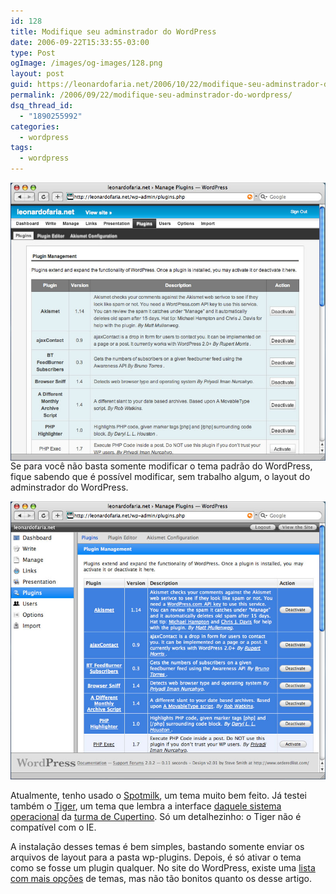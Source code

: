 ```yaml
---
id: 128
title: Modifique seu adminstrador do WordPress
date: 2006-09-22T15:33:55-03:00
type: Post
ogImage: /images/og-images/128.png
layout: post
guid: https://leonardofaria.net/2006/10/22/modifique-seu-adminstrador-do-wordpress/
permalink: /2006/09/22/modifique-seu-adminstrador-do-wordpress/
dsq_thread_id:
  - "1890255992"
categories:
  - wordpress
tags:
  - wordpress
---
```

[<img src="/wp-content/uploads/2006/10/wp-spotmilk.jpg" title="Clique para ver maior" align="left" />](/wp-content/uploads/2006/10/wp-spotmilk.jpg "Clique para ver maior")

Se para você não basta somente modificar o tema padrão do WordPress, fique sabendo que é possível modificar, sem trabalho algum, o layout do adminstrador do WordPress.  

[<img src="/wp-content/uploads/2006/10/wp-tiger.jpg"  title="Clique para ver maior" />](/wp-content/uploads/2006/10/wp-tiger.jpg "Clique para ver maior")

Atualmente, tenho usado o [Spotmilk](http://www.ceprix.net/archives/spotmilk-admin-theme-for-wordpress/), um tema muito bem feito. Já testei também o [Tiger](http://orderedlist.com/articles/wordpress-administration-design-tiger/), um tema que lembra a interface [daquele sistema operacional](http://www.apple.com/macos) da [turma de Cupertino](http://www.apple.com). Só um detalhezinho: o Tiger não é compatível com o IE.

A instalação desses temas é bem simples, bastando somente enviar os arquivos de layout para a pasta wp-plugins. Depois, é só ativar o tema como se fosse um plugin qualquer. No site do WordPress, existe uma [lista com mais opções](http://codex.wordpress.org/Using_Themes/Theme_List#Admin_Themes) de temas, mas não tão bonitos quanto os desse artigo.
